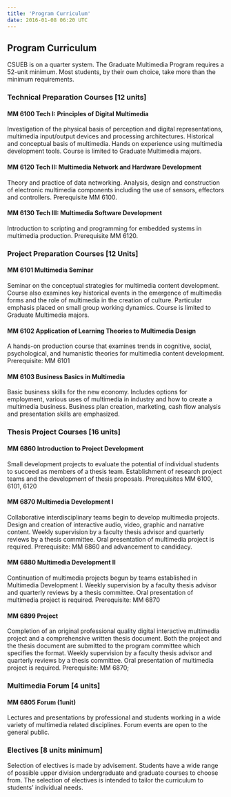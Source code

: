 ```yaml
---
title: 'Program Curriculum'
date: 2016-01-08 06:20 UTC
---
```


Program Curriculum
------------------

CSUEB is on a quarter system. The Graduate Multimedia Program requires a 52-unit minimum.  Most students, by their own choice, take more than the minimum requirements.

### Technical Preparation Courses [12 units]

#### MM 6100 Tech I: Principles of Digital Multimedia
Investigation of the physical basis of perception and digital representations, multimedia input/output devices and processing architectures. Historical and conceptual basis of multimedia. Hands on experience using multimedia development tools. Course is limited to Graduate Multimedia majors.

#### MM 6120 Tech II: Multimedia Network and Hardware Development
Theory and practice of data networking. Analysis, design and construction of electronic multimedia components including the use of sensors, effectors and controllers. Prerequisite MM 6100.

#### MM 6130 Tech III: Multimedia Software Development
Introduction to scripting and programming for embedded systems in multimedia production. Prerequisite MM 6120.

### Project Preparation Courses [12 Units]

#### MM 6101 Multimedia Seminar
Seminar on the conceptual strategies for multimedia content development. Course also examines key historical events in the emergence of multimedia forms and the role of multimedia in the creation of culture. Particular emphasis placed on small group working dynamics. Course is limited to Graduate Multimedia majors.

#### MM 6102 Application of Learning Theories to Multimedia Design 
A hands-on production course that examines trends in cognitive, social, psychological, and humanistic theories for multimedia content development. Prerequisite: MM 6101

#### MM 6103 Business Basics in Multimedia
Basic business skills for the new economy. Includes options for employment, various uses of multimedia in industry and how to create a multimedia business. Business plan creation, marketing, cash flow analysis and presentation skills are emphasized.

### Thesis Project Courses [16 units]

#### MM 6860 Introduction to Project Development
Small development projects to evaluate the potential of individual students to succeed as members of a thesis team. Establishment of research project teams and the development of thesis proposals. Prerequisites MM 6100, 6101, 6120

#### MM 6870 Multimedia Development I
Collaborative interdisciplinary teams begin to develop multimedia projects. Design and creation of interactive audio, video, graphic and narrative content. Weekly supervision by a faculty thesis advisor and quarterly reviews by a thesis committee. Oral presentation of multimedia project is required. Prerequisite: MM 6860 and advancement to candidacy.

#### MM 6880 Multimedia Development II
Continuation of multimedia projects begun by teams established in Multimedia Development I. Weekly supervision by a faculty thesis advisor and quarterly reviews by a thesis committee. Oral presentation of multimedia project is required. Prerequisite: MM 6870

#### MM 6899 Project
Completion of an original professional quality digital interactive multimedia project and a comprehensive written thesis document. Both the project and the thesis document are submitted to the program committee which specifies the format. Weekly supervision by a faculty thesis advisor and quarterly reviews by a thesis committee. Oral presentation of multimedia project is required. Prerequisite: MM 6870;

### Multimedia Forum [4 units]

#### MM 6805 Forum (1unit)
Lectures and presentations by professional and students working in a wide variety of multimedia related disciplines. Forum events are open to the general public.

### Electives [8 units minimum]

Selection of electives is made by advisement. Students have a wide range of possible upper division undergraduate and graduate courses to choose from. The selection of electives is intended to tailor the curriculum to students’ individual needs.
